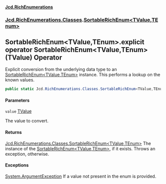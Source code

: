 #### [Jcd.RichEnumerations](index.md 'index')
### [Jcd.RichEnumerations.Classes](Jcd.RichEnumerations.Classes.md 'Jcd.RichEnumerations.Classes').[SortableRichEnum&lt;TValue,TEnum&gt;](SortableRichEnum_TValue,TEnum_.md 'Jcd.RichEnumerations.Classes.SortableRichEnum<TValue,TEnum>')

## SortableRichEnum<TValue,TEnum>.explicit operator SortableRichEnum<TValue,TEnum>(TValue) Operator

Explicit conversion from the underlying data type to an [SortableRichEnum&lt;TValue,TEnum&gt;](SortableRichEnum_TValue,TEnum_.md 'Jcd.RichEnumerations.Classes.SortableRichEnum<TValue,TEnum>')
instance. This performs a lookup on the known values.

```csharp
public static Jcd.RichEnumerations.Classes.SortableRichEnum<TValue,TEnum> explicit operator SortableRichEnum<TValue,TEnum>(TValue value);
```
#### Parameters

<a name='Jcd.RichEnumerations.Classes.SortableRichEnum_TValue,TEnum_.op_ExplicitJcd.RichEnumerations.Classes.SortableRichEnum_TValue,TEnum_(TValue).value'></a>

`value` [TValue](SortableRichEnum_TValue,TEnum_.md#Jcd.RichEnumerations.Classes.SortableRichEnum_TValue,TEnum_.TValue 'Jcd.RichEnumerations.Classes.SortableRichEnum<TValue,TEnum>.TValue')

The value to convert.

#### Returns
[Jcd.RichEnumerations.Classes.SortableRichEnum&lt;](SortableRichEnum_TValue,TEnum_.md 'Jcd.RichEnumerations.Classes.SortableRichEnum<TValue,TEnum>')[TValue](SortableRichEnum_TValue,TEnum_.md#Jcd.RichEnumerations.Classes.SortableRichEnum_TValue,TEnum_.TValue 'Jcd.RichEnumerations.Classes.SortableRichEnum<TValue,TEnum>.TValue')[,](SortableRichEnum_TValue,TEnum_.md 'Jcd.RichEnumerations.Classes.SortableRichEnum<TValue,TEnum>')[TEnum](SortableRichEnum_TValue,TEnum_.md#Jcd.RichEnumerations.Classes.SortableRichEnum_TValue,TEnum_.TEnum 'Jcd.RichEnumerations.Classes.SortableRichEnum<TValue,TEnum>.TEnum')[&gt;](SortableRichEnum_TValue,TEnum_.md 'Jcd.RichEnumerations.Classes.SortableRichEnum<TValue,TEnum>')
The instance of the [SortableRichEnum&lt;TValue,TEnum&gt;](SortableRichEnum_TValue,TEnum_.md 'Jcd.RichEnumerations.Classes.SortableRichEnum<TValue,TEnum>'), if it exists.
Throws an exception, otherwise.

#### Exceptions

[System.ArgumentException](https://docs.microsoft.com/en-us/dotnet/api/System.ArgumentException 'System.ArgumentException')
If a value not present in the enum is provided.